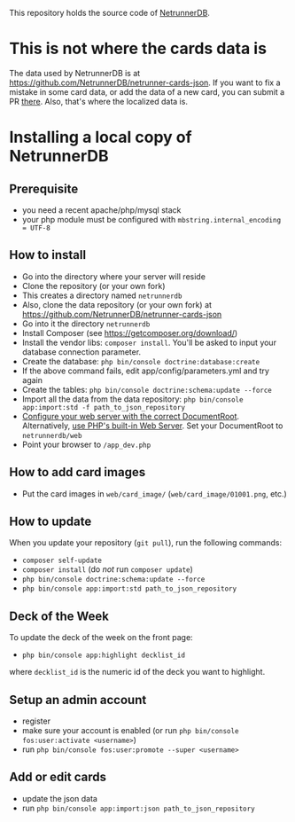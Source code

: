 This repository holds the source code of [NetrunnerDB](https://netrunnerdb.com).

# This is not where the cards data is

The data used by NetrunnerDB is at https://github.com/NetrunnerDB/netrunner-cards-json. If you want to fix a mistake in some card data, or add the data of a new card, you can submit a PR [there](https://github.com/Alsciende/netrunner-cards-json/pulls). Also, that's where the localized data is.

# Installing a local copy of NetrunnerDB

## Prerequisite

- you need a recent apache/php/mysql stack
- your php module must be configured with `mbstring.internal_encoding = UTF-8`

## How to install

- Go into the directory where your server will reside
- Clone the repository (or your own fork)
- This creates a directory named `netrunnerdb`
- Also, clone the data repository (or your own fork) at https://github.com/NetrunnerDB/netrunner-cards-json
- Go into it the directory `netrunnerdb`
- Install Composer (see https://getcomposer.org/download/)
- Install the vendor libs: `composer install`. You'll be asked to input your database connection parameter.
- Create the database: `php bin/console doctrine:database:create`
- If the above command fails, edit app/config/parameters.yml and try again
- Create the tables: `php bin/console doctrine:schema:update --force`
- Import all the data from the data repository: `php bin/console app:import:std -f path_to_json_repository`
- [Configure your web server with the correct DocumentRoot](http://symfony.com/doc/current/cookbook/configuration/web_server_configuration.html). Alternatively, [use PHP's built-in Web Server](http://symfony.com/doc/current/cookbook/web_server/built_in.html). Set your DocumentRoot to `netrunnerdb/web`
- Point your browser to `/app_dev.php`

## How to add card images

- Put the card images in `web/card_image/` (`web/card_image/01001.png`, etc.)

## How to update

When you update your repository (`git pull`), run the following commands:

- `composer self-update`
- `composer install` (do *not* run `composer update`)
- `php bin/console doctrine:schema:update --force`
- `php bin/console app:import:std path_to_json_repository`

## Deck of the Week

To update the deck of the week on the front page:

- `php bin/console app:highlight decklist_id`

where `decklist_id` is the numeric id of the deck you want to highlight.

## Setup an admin account

- register
- make sure your account is enabled (or run `php bin/console fos:user:activate <username>`)
- run `php bin/console fos:user:promote --super <username>`

## Add or edit cards

- update the json data
- run `php bin/console app:import:json path_to_json_repository`
